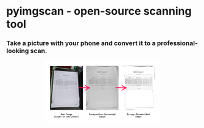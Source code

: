 # pyimgscan - open-source scanning tool
### Take a picture with your phone and convert it to a professional-looking scan.

<p align="center"><img src="readme/diagram.png" width="60%" height="60%"/></p>

